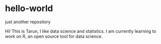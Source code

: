 # hello-world
just another repository

Hi! This is Tarun, I like data science and statistics. I am currently learning to work on R, an open source tool for data science.
